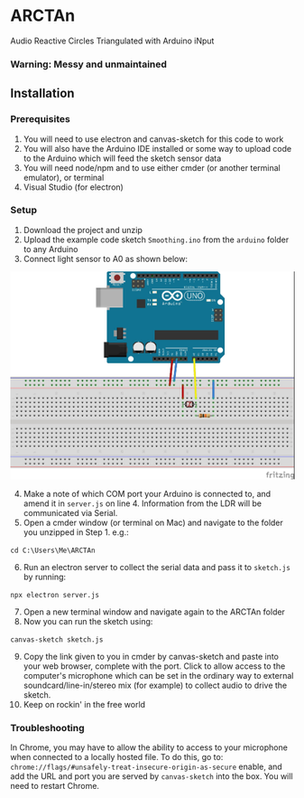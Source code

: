 # ARCTAn
Audio Reactive Circles Triangulated with Arduino iNput

### Warning: Messy and unmaintained


## Installation

### Prerequisites

1. You will need to use electron and canvas-sketch for this code to work
2. You will also have the Arduino IDE installed or some way to upload code to the Arduino which will feed the sketch sensor data
3. You will need node/npm and to use either cmder (or another terminal emulator), or terminal
4. Visual Studio (for electron)

### Setup
1. Download the project and unzip
2. Upload the example code sketch `Smoothing.ino` from the `arduino` folder to any Arduino 
3. Connect light sensor to A0 as shown below:

![fritzing](https://github.com/hendos43/ARCTAn/blob/master/arduino/LDR_Arduino_A0_10K.jpg)

4. Make a note of which COM port your Arduino is connected to, and amend it in `server.js` on line 4. Information from the LDR will be communicated via Serial.
5. Open a cmder window (or terminal on Mac) and navigate to the folder you unzipped in Step 1. e.g.:

`cd C:\Users\Me\ARCTAn`

6. Run an electron server to collect the serial data and pass it to `sketch.js` by running:

`npx electron server.js`

7. Open a new terminal window and navigate again to the ARCTAn folder
8. Now you can run the sketch using:

`canvas-sketch sketch.js`

9. Copy the link given to you in cmder by canvas-sketch and paste into your web browser, complete with the port. Click to allow access to the computer's microphone which can be set in the ordinary way to external soundcard/line-in/stereo mix (for example) to collect audio to drive the sketch.
10. Keep on rockin' in the free world

### Troubleshooting

In Chrome, you may have to allow the ability to access to your microphone when connected to a locally hosted file. To do this, go to:
`chrome://flags/#unsafely-treat-insecure-origin-as-secure`
enable, and add the URL and port you are served by `canvas-sketch` into the box. You will need to restart Chrome.
